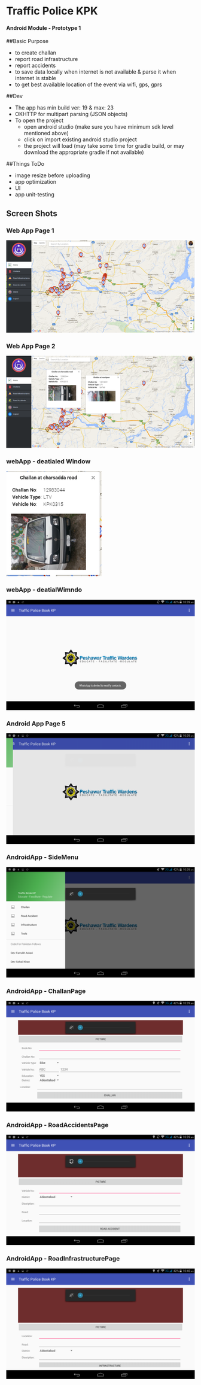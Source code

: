 # Traffic Police KPK 
#### Android Module - Prototype 1

##Basic Purpose
* to create challan
* report road infrastructure
* report accidents
* to save data locally when internet is not available & parse it when internet is stable
* to get best available location of the event via wifi, gps, gprs 

##Dev
* The app has min build ver: 19 & max: 23
* OKHTTP for multipart parsing (JSON objects)
* To open the project
  * open android studio (make sure you have minimum sdk level mentioned above)
  * click on import existing android studio project
  * the project will load (may take some time for gradle build, or may download the appropriate gradle if not available)

##Things ToDo
* image resize before uploading
* app optimization
* UI
* app unit-testing

## Screen Shots

### Web App Page 1
![AndroidApp - HomePage](/screenshots/sc1.PNG?raw=true "webdApp - HomePage")

### Web App Page 2
![AndroidApp - HomePage](/screenshots/sc2.PNG?raw=true "webApp - HomePage1")

### webApp - deatialed Window
![AndroidApp - HomePage](/screenshots/sc3.PNG?raw=true "webApp - deatialed Window")

### webApp - deatialWimndo 
![AndroidApp - HomePage](/screenshots/Screenshot_2016-02-13-10-39-17.png?raw=true "AndroidApp - HomePage")

### Android App Page 5
![AndroidApp - HomePage](/screenshots/Screenshot_2016-02-13-10-39-27.png?raw=true "AndroidApp - HomePage")

### AndroidApp - SideMenu
![AndroidApp - HomePage](/screenshots/Screenshot_2016-02-13-10-39-37.png?raw=true "AndroidApp - SideMenu")

### AndroidApp - ChallanPage
![AndroidApp - HomePage](/screenshots/Screenshot_2016-02-13-10-39-48.png?raw=true "AndroidApp - ChallanPage")

### AndroidApp - RoadAccidentsPage
![AndroidApp - HomePage](/screenshots/Screenshot_2016-02-13-10-40-01.png?raw=true "AndroidApp - RoadAccidentsPage")

### AndroidApp - RoadInfrastructurePage
![AndroidApp - HomePage](/screenshots/Screenshot_2016-02-13-10-40-12.png?raw=true "AndroidApp - RoadInfrastructurePage")


